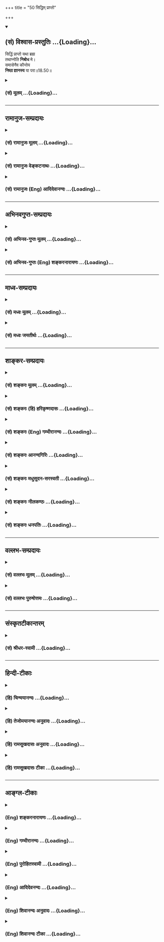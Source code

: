 +++
title = "50 सिद्धिम् प्राप्तो"

+++
<div class="js_include" newlevelforh1="2" title="(सं) विश्वास-प्रस्तुतिः" unfilled url="/purANam_vaiShNavam/mahAbhAratam/06-bhIShma-parva/03-bhagavad-gItA-parva/saMskRtam/vishvAsa-prastutiH/18_moxa-saMnyAsa-yogaH/50_siddhim_prApto.md">
<details open><summary><h2>(सं) विश्वास-प्रस्तुतिः ...{Loading}...</h2></summary>

सिद्धिं प्राप्तो यथा ब्रह्म  
तथाप्नोति **निबोध** मे।  
समासेनैव कौन्तेय  
**निष्ठा ज्ञानस्य** या परा॥18.50॥
</details>
</div>
<div class="js_include collapsed" newlevelforh1="3" title="(सं) मूलम्" unfilled url="/purANam_vaiShNavam/mahAbhAratam/06-bhIShma-parva/03-bhagavad-gItA-parva/saMskRtam/mUlam/18_moxa-saMnyAsa-yogaH/50_siddhim_prApto.md">
<details><summary><h3>(सं) मूलम् ...{Loading}...</h3></summary>

सिद्धिं प्राप्तो यथा ब्रह्म तथाप्नोति निबोध मे।  
समासेनैव कौन्तेय निष्ठा ज्ञानस्य या परा।।18.50।।
</details>
</div>


_________________
## रामानुज-सम्प्रदायः
<div class="js_include collapsed" newlevelforh1="3" title="(सं) रामानुजः मूलम्" unfilled url="/purANam_vaiShNavam/mahAbhAratam/06-bhIShma-parva/03-bhagavad-gItA-parva/saMskRtam/rAmAnujaH/mUlam/18_moxa-saMnyAsa-yogaH/50_siddhim_prApto.md">
<details><summary><h3>(सं) रामानुजः मूलम् ...{Loading}...</h3></summary>

।।18.50।।**सिद्धिं प्राप्तः** आप्रयाणाद् अहरहः
अनुष्ठीयमानकर्मयोगनिष्पाद्यध्यानसिद्धिं प्राप्तो **यथा** येन प्रकारेण
वर्तमानो **ब्रह्म** प्राप्नोति **तथा समासेन मे निबोध।** तद् एव ब्रह्म
विशिष्यते **निष्ठा ज्ञानस्य या परा** इति। ज्ञानस्य ध्यानात्मकस्य या परा
निष्ठा परं प्राप्यम् इत्यर्थः।

</details>
</div>
<div class="js_include collapsed" newlevelforh1="3" title="(सं) रामानुजः वेङ्कटनाथः" unfilled url="/purANam_vaiShNavam/mahAbhAratam/06-bhIShma-parva/03-bhagavad-gItA-parva/saMskRtam/rAmAnujaH/venkaTanAthaH/18_moxa-saMnyAsa-yogaH/50_siddhim_prApto.md">
<details><summary><h3>(सं) रामानुजः वेङ्कटनाथः ...{Loading}...</h3></summary>

  
  
।।18.50।। सिद्धिं प्राप्तः इत्यस्योक्तानुवादतां
सप्रकारहेतुनिर्देशेनाऽऽहआप्रयाणादिति। सिद्धिं प्राप्तस्य
ब्रह्मप्राप्त्यभिधानात्तद्व्यतिरिक्तविषयत्वज्ञापनायध्यानसिद्धिमित्युक्तम्। यथा
इत्यस्यानन्तरग्रन्थानुसारेण पुरुषव्यापारोपादेयप्रापकप्रकारपरतामाह -- येन
प्रकारेण वर्तमान इति। मे निबोध मत्तो निश्चयेनावधारयेत्यर्थः। परमे फले
ह्युपायो नितिष्ठति अतस्तदेवोपायपर्यवसानभूमितया निष्ठेत्युच्यत
इत्यभिप्रायेणाऽऽह -- तदेव ब्रह्म विशेष्यत इति।
ज्ञानशब्दस्यात्रानन्तरोच्यमानध्यानविश्रान्तिमाह -- ध्यानात्मकस्येति।  
  

</details>
</div>
<div class="js_include collapsed" newlevelforh1="3" title="(सं) रामानुजः (Eng) आदिदेवानन्दः" unfilled url="/purANam_vaiShNavam/mahAbhAratam/06-bhIShma-parva/03-bhagavad-gItA-parva/saMskRtam/rAmAnujaH/english/AdidevAnandaH/18_moxa-saMnyAsa-yogaH/50_siddhim_prApto.md">
<details><summary><h3>(सं) रामानुजः (Eng) आदिदेवानन्दः ...{Loading}...</h3></summary>

18.50 One who has attained 'perfection', viz., one who has attained perfection in meditation generated by the Karma Yoga performed day after day till death - how, in what way, he attains the brahman, learn this from Me in brief. It is the same Brahman who is described as the supreme consummation of knowledge. The meaning is that the self is the supreme consummation, the supreme end, of knowledge which is of the nature of meditation.

</details>
</div>


_________________
## अभिनवगुप्त-सम्प्रदायः
<div class="js_include collapsed" newlevelforh1="3" title="(सं) अभिनव-गुप्तः मूलम्" unfilled url="/purANam_vaiShNavam/mahAbhAratam/06-bhIShma-parva/03-bhagavad-gItA-parva/saMskRtam/abhinava-guptaH/mUlam/18_moxa-saMnyAsa-yogaH/50_siddhim_prApto.md">
<details><summary><h3>(सं) अभिनव-गुप्तः मूलम् ...{Loading}...</h3></summary>

।।18.41 -- 18.60।। एवमियता षण्णां प्रत्येकं त्रिस्वरूपत्वं धृत्यादीनां च
प्रतिपादितम्। तन्मध्यात्,सात्त्विके राशौ वर्तमानो दैवीं संपदं प्राप्त इह
ज्ञाने योग्यः; त्वं च तथाविधः इत्यर्जुनः प्रोत्साहितः। अधुना तु इदमुच्यते
-- यदि तावदनया ज्ञानबुद्ध्या कर्मणि भवान् प्रवर्तते तदा
स्वधर्मप्रवृत्त्या विज्ञानपूततया च न कर्मसंबन्धस्तव। अथैतन्नानुमन्यसे;
तदवश्यं तव प्रवृत्त्या तावत् भाव्यम् जातेरेव तथाभावे स्थितत्वात्। यतः
सर्वः स्वभावनियतः +++(S;;N स्वस्वभावनियतः )+++ कुतश्चिद्दोषात्
तिरोहिततत्स्वभावः +++(S;;N -- हिततत्तत्स्वभावः )+++ कंचित्कालं भूत्वापि;
तत्तिरोधायकविगमे स्वभावं व्यक्त्यापन्नं लभत एव। तथाहि एवंविधो वर्णनां
स्वभावः। एवमवश्यंभाविन्यां प्रवृत्तौ ततः फलविभागिता भवेत्।। तदाह --
ब्राह्मणेत्यादि अवशोऽपि तत् इत्यन्तम्। ब्राह्मणादीनां
कर्मप्रविभागनिरूपणस्य स्वभावोऽश्यं नातिक्रामति,+++(S; ; N omit न and read
अतिक्रामति )+++ इति क्षत्रियस्वभावस्य भवतोऽनिच्छतोऽपि प्रकृतिः स्वभावाख्या
नियोक्तृताम् अव्यभिचारेण भजते। केवलं तया नियुक्तस्य पुण्यपापसंबन्धः। अतः
मदभिहितविज्ञानप्रमाणपुरःसरीकारेण कर्माण्यनुतिष्ठ। तथा सति बन्धो
निवर्त्स्यति। इत्यस्यार्थस्य परिकरघटनतात्पर्यं +++(S; ; N -- करबन्धघटन --
)+++ महावाक्यार्थस्य। अवान्तरवाक्यानां स्पष्टा ( ष्टोऽ ) र्थः। समासेन +++(S
omits समासेन )+++ ( श्लो. 50 ) संक्षेपेण। ज्ञानस्य; प्रागुक्तस्य। निष्ठां (
ष्ठा ) वाग्जालपरिहारेण निश्चितामाह। बुद्ध्या विशुद्धया इत्यादि सर्वमेतत्
व्याख्यातप्रायमिति न पुनरायस्यते,+++(N -- रारभ्यते )+++।

</details>
</div>
<div class="js_include collapsed" newlevelforh1="3" title="(सं) अभिनव-गुप्तः (Eng) शङ्करनारायणः" unfilled url="/purANam_vaiShNavam/mahAbhAratam/06-bhIShma-parva/03-bhagavad-gItA-parva/saMskRtam/abhinava-guptaH/english/shankaranArAyaNaH/18_moxa-saMnyAsa-yogaH/50_siddhim_prApto.md">
<details><summary><h3>(सं) अभिनव-गुप्तः (Eng) शङ्करनारायणः ...{Loading}...</h3></summary>

18.50 See Comment under 18.60

</details>
</div>


_________________
## माध्व-सम्प्रदायः
<div class="js_include collapsed" newlevelforh1="3" title="(सं) मध्वः मूलम्" unfilled url="/purANam_vaiShNavam/mahAbhAratam/06-bhIShma-parva/03-bhagavad-gItA-parva/saMskRtam/madhvaH/mUlam/18_moxa-saMnyAsa-yogaH/50_siddhim_prApto.md">
<details><summary><h3>(सं) मध्वः मूलम् ...{Loading}...</h3></summary>

।।18.50।। यथा येनोपायेन सिद्धिं प्राप्तो ब्रह्माप्नोति तथा निबोध। या
सिद्धिर्ज्ञानस्य परा निष्ठा।

</details>
</div>
<div class="js_include collapsed" newlevelforh1="3" title="(सं) मध्वः जयतीर्थः" unfilled url="/purANam_vaiShNavam/mahAbhAratam/06-bhIShma-parva/03-bhagavad-gItA-parva/saMskRtam/madhvaH/jayatIrthaH/18_moxa-saMnyAsa-yogaH/50_siddhim_prApto.md">
<details><summary><h3>(सं) मध्वः जयतीर्थः ...{Loading}...</h3></summary>

।।18.50।। सिद्धिं प्राप्तः इति योगसिद्धिप्राप्त्यनन्तरं
ब्रह्मप्राप्तावुपायकथनं प्रतिज्ञायत इत्यन्यथाप्रतीतिनिरासार्थं व्याचष्टे
-- **यथे**ति। ब्रह्माप्नोति इत्यनुवादमात्रम्। तथा तमुपायम्। प्रतीत
एवार्थः किं न स्यात् इति चेत्; न सिद्धेर्ज्ञाननिष्ठात्मकत्वेनाभिधानात्।
ज्ञानस्य च ब्रह्मप्राप्तावनपेक्षत्वादिति भावेन निष्ठेत्येतद्व्याचष्टे --
**ये**ति।

</details>
</div>


_________________
## शाङ्कर-सम्प्रदायः
<div class="js_include collapsed" newlevelforh1="3" title="(सं) शङ्करः मूलम्" unfilled url="/purANam_vaiShNavam/mahAbhAratam/06-bhIShma-parva/03-bhagavad-gItA-parva/saMskRtam/shankaraH/mUlam/18_moxa-saMnyAsa-yogaH/50_siddhim_prApto.md">
<details><summary><h3>(सं) शङ्करः मूलम् ...{Loading}...</h3></summary>

।।18.50।। --,**सिद्धिं प्राप्तः** स्वकर्मणा ईश्वरं समभ्यर्च्य
तत्प्रसादजां कायेन्द्रियाणां ज्ञाननिष्ठायोग्यतालक्षणां सिद्धिं प्राप्तः
-- सिद्धिं प्राप्तः इति तदनुवादः उत्तरार्थः। किं तत् उत्तरम्; यदर्थः
अनुवादः इति; उच्यते -- **यथा** येन प्रकारेण ज्ञाननिष्ठारूपेण **ब्रह्म**
परमात्मानम् **आप्नोति; तथा** तं प्रकारं ज्ञाननिष्ठाप्राप्तिक्रमं **मे**
मम वचनात् **निबोध** त्वं निश्चयेन अवधारय इत्येतत्। किं विस्तरेण न इति आह
-- **समासेनैव** संक्षेपेणैव हे **कौन्तेय;** यथा ब्रह्म प्राप्नोति तथा
निबोधेति। अनेन या प्रतिज्ञाता ब्रह्मप्राप्तिः; ताम् इदंतया दर्शयितुम् आह
-- **निष्ठा ज्ञानस्य या परा** इति। निष्ठा पर्यवसानं परिसमाप्तिः
इत्येतत्। कस्य ब्रह्मज्ञानस्य या परा। कीदृशी सा यादृशम् आत्मज्ञानम्।
कीदृक् तत् यादृशः आत्मा। कीदृशः सः यादृशो भगवता उक्तः; उपनिषद्वाक्यैश्च
न्यायतश्च।।  
  
ननु विषयाकारं ज्ञानम्। न ज्ञानविषयः; नापि आकारवान् आत्मा इष्यते क्वचित्।
ननु आदित्यवर्णम् भारूपः स्वयंज्योतिः इति आकारवत्त्वम् आत्मनः श्रूयते। न
तमोरूपत्वप्रतिषेधार्थत्वात् तेषां वाक्यानाम् --
द्रव्यगुणाद्याकारप्रतिषेधे आत्मनः तमोरूपत्वे प्राप्ते तत्प्रतिषेधार्थानि
आदित्यवर्णम् (गीता 8।9) इत्यादीनि वाक्यानि। अरूपम् इति च विशेषतः
रूपप्रतिषेधात्। अविषयत्वाच्च -- न संदृशे तिष्ठति रूपमस्य न चक्षुषा
पश्यति कश्चनैनम् (श्वे0 उ₀ 4।20) अशब्दमस्पर्शम् (क0 उ₀ 1।3।15) इत्यादैः।
तस्मात् आत्माकारं ज्ञानम् इति अनुपपन्नम्।। कथं तर्हि आत्मनः ज्ञानम् सर्वं
हि यद्विषयं यत् ज्ञानम्; तत् तदाकारं भवति। निराकारश्च आत्मा इत्युक्तम्।
ज्ञानात्मनोश्च उभयोः निराकारत्वे कथं तद्भावनानिष्ठा इति न
अत्यन्तनिर्मलत्वातिस्वच्छत्वातिसूक्ष्मत्वोपपत्तेः आत्मनः। बुद्धेश्च
आत्मवत् नैर्मल्याद्युपपत्तेः आत्मचैतन्याकाराभासत्वोपपत्तिः। बुद्ध्याभासं
मनः; तदाभासानि इन्द्रियाणि; इन्द्रियाभासश्च देहः। अतः लौकिकैः देहमात्रे
एव आत्मदृष्टिः क्रियते।।  
  
देहचैतन्यवादिनश्च लोकायतिकाः चैतन्यविशिष्टः कायः पुरुषः इत्याहुः। तथा
अन्ये इन्द्रियचैतन्यवादिनः; अन्ये मनश्चैतन्यवादिनः; अन्ये
बुद्धिचैतन्यवादिनः। ततोऽपि आन्तरम् अव्यक्तम् अव्याकृताख्यम्
अविद्यावस्थम् आत्मत्वेन प्रतिपन्नाः केचित्। सर्वत्र बुद्ध्यादिदेहान्ते
आत्मचैतन्याभासता आत्मभ्रान्तिकारणम् इत्यतश्च आत्मविषयं ज्ञानं न
विधातव्यम्। किं तर्हि नामरूपाद्यनात्माध्यारोपणनिवृत्तिरेव कार्या;
आत्मचैतन्यविज्ञानं कार्यम्; अविद्याध्यारोपितसर्वपदार्थाकारैः विशिष्टतया
दृश्यमानत्वात् इति। अत एव हि विज्ञानवादिनो बौद्धाः विज्ञानव्यतिरेकेण
वस्त्वेव नास्तीति प्रतिपन्नाः; प्रमाणान्तरनिरपेक्षतां च स्वसंविदि
तत्वाभ्युपगमेन। तस्मात् अविद्याध्यारोपितनिराकरणमात्रं ब्रह्मणि
कर्तव्यम्; न तु ब्रह्मविज्ञाने यत्नः; अत्यन्तप्रसिद्धत्वात्।
अविद्याकल्पितनामरूपविशेषाकारापहृतबुद्धीनाम् अत्यन्तप्रसिद्धं सुविज्ञेयम्
आसन्नतरम् आत्मभूतमपि; अप्रसिद्धं दुर्विज्ञेयम् अतिदूरम् अन्यदिव च
प्रतिभाति अविवेकिनाम्। बाह्याकारनिवृत्तबुद्धीनां तु
लब्धगुर्वात्मप्रसादानां न अतः परं सुखं सुप्रसिद्धं सुविज्ञेयं
स्वासन्नतरम् अस्ति। तथा चोक्तम् -- प्रत्यक्षावगमं धर्म्यम् (गीता 9।2)
इत्यादि।। केचित्तु पण्डितंमन्याः निराकारत्वात् आत्मवस्तु न उपैति बुद्धिः।
अतः दुःसाध्या सम्यग्ज्ञाननिष्ठा इत्याहुः। सत्यम् एवं
गुरुसंप्रदायरहितानाम् अश्रुतवेदान्तानाम् अत्यन्तबहिर्विषयासक्तबुद्धीनां
सम्यक्प्रमाणेषु अकृतश्रमाणाम्। तद्विपरीतानां तु
लौकिकग्राह्यग्राहकद्वैतवस्तुनि सद्बुद्धिः नितरां दुःसंपाधा;
आत्मचैतन्यव्यतिरेकेण वस्त्वन्तरस्य अनुपलब्धेः; यथा च एतत् एवमेव; न
अन्यथा इति अवोचाम उक्तं च भगवता यस्या जाग्रति भूतानि सा निशा पश्यतो
मुनेः (गीता 2।69) इति। तस्मात् बाह्याकारभेदबुद्धिनिवृत्तिरेव
आत्मस्वरूपावलम्बनकारणम्। न हि आत्मा नाम कस्यचित् कदाचित् अप्रसिद्धः
प्राप्यः हेयः उपादेयो वा अप्रसिद्धे हि तस्मिन् आत्मनि स्वार्थाः सर्वाः
प्रवृत्तयः व्यर्थाः प्रसज्येरन्। न च देहाद्यचेतनार्थत्वं शक्यं
कल्पयितुम्। न च सुखार्थं सुखम्; दुःखार्थं दुःखम्।
आत्मावगत्यवसानार्थत्वाच्च सर्वव्यवहारस्य। तस्मात् यथा स्वदेहस्य
परिच्छेदाय न प्रमाणान्तरापेक्षा; ततोऽपि आत्मनः अन्तरतमत्वात् तदवगतिं
प्रति न प्रमाणान्तरापेक्षा इति आत्मज्ञाननिष्ठा विवेकिनां सुप्रसिद्धा इति
सिद्धम्।। येषामपि निराकारं ज्ञानम् अप्रत्यक्षम्; तेषामपि ज्ञानवशेनैव
ज्ञेयावगतिरिति ज्ञानम् अत्यन्तप्रसिद्धं सुखादिवदेव इति अभ्युपगन्तव्यम्।
जिज्ञासानुपपत्तेश्च -- अप्रसिद्धं चेत् ज्ञानम्; ज्ञेयवत् जिज्ञास्येत।
यथा ज्ञेयं घटादिलक्षणं ज्ञानेन ज्ञाता व्याप्तुम् इच्छति; तथा ज्ञानमपि
ज्ञानान्तरेण ज्ञातव्यम् आप्तुम् इच्छेत्। न एतत् अस्ति। अतः
अत्यन्तप्रसिद्धं ज्ञानम्; ज्ञातापि अत एव,प्रसिद्धः इति। तस्मात् ज्ञाने
यत्नो न कर्तव्यः; किं तु अनात्मनि आत्मबुद्धिनिवृत्तावेव। तस्मात्
ज्ञाननिष्ठा सुसंपाद्या।। सा इयं ज्ञानस्य परा निष्ठा उच्यते; कथं कार्या
इति --,

</details>
</div>
<div class="js_include collapsed" newlevelforh1="3" title="(सं) शङ्करः (हि) हरिकृष्णदासः" unfilled url="/purANam_vaiShNavam/mahAbhAratam/06-bhIShma-parva/03-bhagavad-gItA-parva/saMskRtam/shankaraH/hindI/harikRShNadAsaH/18_moxa-saMnyAsa-yogaH/50_siddhim_prApto.md">
<details><summary><h3>(सं) शङ्करः (हि) हरिकृष्णदासः ...{Loading}...</h3></summary>

।।18.50।। पूर्वोक्त स्वधर्मानुष्ठानद्वारा ईश्वरार्चनरूप साधनसे उत्पन्न
हुई; ज्ञाननिष्ठाप्राप्तिकी योग्यतारूप सिद्धिको; जो प्राप्त कर चुका है और
जिसमें आत्मविषयक विवेकज्ञान उत्पन्न हो गया है; उस पुरुषको; जिस क्रमसे
केवल आत्मज्ञाननिष्ठारूप नैष्कर्म्यसिद्धि मिलती है; वह ( क्रम ) बतलाना
है; अतः कहते हैं --, सिद्धिको प्राप्त हुआ; अर्थात् अपने कर्मोंद्वारा
ईश्वरकी पूजा करके; उसकी कृपासे उत्पन्न हुई शरीर और इन्द्रियोंकी
ज्ञाननिष्ठाप्राप्तिका योग्यतारूप सिद्धिको प्राप्त हुआ पुरुष -- यह
पुनरुक्ति आगे कहे जानेवाले वचनोंके साथ सम्बन्ध जो़ड़नेके लिये है। वे आगे
कहे जानेवाले वचन कौनसे हैं जिनके लिये पुनरुक्ति है सो बतलाते हैं -- जिस
ज्ञाननिष्ठारूप प्रकारसे ( साधक ब्रह्मको) -- परमात्माको पाता है; उस
प्रकारको ; यानी ज्ञाननिष्ठाप्राप्तिके क्रमको; तू मेरे वचनोंसे
निश्चयपूर्वक समझ। क्या ( उसका ) विस्तारपूर्वक ( वर्णन करेंगे ) इसपर कहते
हैं कि नहीं। हे कौन्तेय समाससे अर्थात् संक्षेपसे ही; जिस क्रमसे ब्रह्मको
प्राप्त होता है; उसे समझ। इस वाक्यसे जिस ब्रह्मप्राप्तिके लिये प्रतिज्ञा
की थी; उसे इदंरूपसे ( स्पष्ट ) दिखानेके लिये कहते हैं कि ज्ञानकी जो
परानिष्ठा है उसको सुन। अन्तिम अवधिपरिसमाप्तिका नाम निष्ठा है। ऐसी जो
ब्रह्मज्ञानकी परमावधि है ( उसको सुन )। वह ( ब्रह्मज्ञानकी निष्ठा ) कैसी
है जैसा कि आत्मज्ञान है। वह कैसा है जैसा आत्मा है। वह,( आत्मा ) कैसा है
जैसा भगवान्ने बतलाया है तथा जैसा उपनिषद्वाक्योंद्वारा कहा गया है और जैसा
न्यायसे सिद्ध है। पू₀ -- ज्ञान विषयाकार होता है; परंतु आत्मा न तो कहीं
भी विषय माना जाता है और न आकारवान् ही। उ₀ -- किंतु आदित्यवर्ण
प्रकाशस्वरूप स्वयंज्योति इस तरह आत्माका आकारवान् होना तो श्रुतिमें कहा
है। पू₀ -- यह कहना ठीक नहीं क्योंकि वे वाक्य तमःस्वरूपत्वका निषेध करनेके
लिये कहे गये हैं। अर्थात् आत्मामें द्रव्यगुण आदिके आकारका प्रतिषेध
करनेपर जो आत्माके अन्धकाररूप माने जानेकी आशङ्का होती है; उसका प्रतिषेध
करनेके लिये ही आदित्यवर्णम् इत्यादि वाक्य हैं क्योंकि अरूपम् आदि
वाक्योंसे विशेषतः रूपका प्रतिषेध किया गया है और इसका ( आत्माका ) रूप
इन्द्रियोंके सामने नहीं ठहरता; इसको ( आत्माको ) कोई भी आंखोंसे नहीं देख
सकता यह अशब्द है; अस्पर्श है इत्यादि वचनोंसे भी आत्मा किसीका विषय नहीं
है; यह बात कही गयी है। सुतरां जैसा आत्मा है वैसा ही ज्ञान है यह कहना
युक्तियुक्त नहीं है। तब फिर आत्माका ज्ञान कैसे होता है क्योंकि सभी
ज्ञान; जिसको विषय करते हैं उसीके आकारवाले होते हैं और आत्मा निराकार है
ऐसा कहा है। फिर ज्ञान और आत्मा दोनों निराकार होनेसे उसमें भावना और
निष्ठा कैसे हो सकती है उ₀ -- यह कहना ठीक नहीं क्योंकि आत्माका अत्यन्त
निर्मलत्व; स्वच्छत्व और सूक्ष्मत्व सिद्ध है और बुद्धिका भी आत्माके सदृश
निर्मलत्व आदि सिद्ध है; इसलिये उसका आत्मचैतन्यके आकारसे आभासित होना बन
सकता है। बुद्धिसे आभासित मन; मनसे आभासित इन्द्रियाँ और इन्द्रियोंसे
आभासित स्थूल शरीर है। इसलिये सांसारिक मनुष्य देहमात्रमें ही आत्मदृष्टि
करते हैं। देहात्मवादी लोकायतिक; चेतनाविशिष्ट शरीर ही आत्मा है ऐसा कहते
हैं; दूसरे; इन्द्रियोंको चेतन कहनेवाले हैं तथा कोई मनको और कोई बुद्धिको
चेतन कहनेवाले हैं। कितने ही; उस बुद्धिके भी भीतर व्याप्त;
अव्यक्तकोअव्याकृतसंज्ञक अविद्यावस्थ ( चिदाभास ) को आत्मरूपसे समझनेवाले
हैं। बुद्धिसे लेकर शरीरपर्यन्त सभी जगह आत्मचैतन्यका आभास ही उनमें
आत्माकी भ्रान्तिका कारण है। अतः ( यह सिद्ध हुआ कि ) आत्मविषयक ज्ञान
विधेय नहीं है। तो क्या विधेय है नामरूप आदि अनात्मा वस्तुओंका जो आत्मामें
अध्यारोप है उसकी निवृत्ति ही कर्तव्य है। आत्मचैतन्यका विज्ञान प्राप्त
करना नहीं है क्योंकि ज्ञान; अविद्याद्वारा आरोपित समस्त पदार्थोंके
आकारमें ही विशेषरूपसे ग्रहण किया हुआ है। यही कारण है कि विज्ञानवादी
बौद्ध विज्ञानसे अतिरिक्त अन्य कोई वस्तु ही नहीं है इस प्रकार मानते हैं
और उस ज्ञानको स्वसंवेद्य माननेके कारण प्रमाणान्तरकी आवश्यकता नहीं मानते।
सुतरां ब्रह्ममें जो अविद्याद्वारा अध्यारोप किया गया है; उसका
निराकरणमात्र कर्तव्य है। ब्रह्मज्ञानके लिये प्रयत्न कर्तव्य नहीं है
क्योंकि ब्रह्म तो अत्यन्त प्रसिद्ध ही है। ब्रह्म यद्यपि अत्यन्त
प्रसिद्ध; सुविज्ञेय; अति समीप और आत्मस्वरूप है तो भी वह विवेकरहित
मनुष्योंको; अविद्याकल्पित नामरूपके भेदसे उनकी बुद्धि भ्रमित हो जानेके
कारण; अप्रसिद्ध; दुर्विज्ञेय; अति दूर और दूसरासा प्रतीत हो रहा है। परंतु
जिनकी बाह्याकार बुद्धि निवृत्त हो गयी है; जिन्होंने गुरु और आत्माकी कृपा
लाभ कर ली है; उनके लिये इससे अधिक सुप्रसिद्ध; सुविज्ञेय; सुखस्वरूप और
अपने समीप कुछ भी नहीं है। प्रत्यक्षउपलब्ध धर्ममय इत्यादि वाक्योंसे भी
यही बात कही गयी है। कितने ही अपनेको पण्डित माननेवाले यों कहते हैं कि
आत्मतत्त्व निराकार होनेके कारण उसको बुद्धि नहीं पा सकती अतः सम्यक्
ज्ञाननिष्ठा दुःसाध्य है। ठीक है; जो गुरुपरम्परासे रहित हैं; जिन्होंने
वेदान्तवाक्योंको ( विधिपूर्वक ) नहीं सुना है; जिनकी बुद्धि सांसारिक
विषयोंमें अत्यन्त आसक्त हो रही है; जिन्होंने यथार्थ ज्ञान करानेवाले
प्रमाणोंमें परिश्रम नहीं किया है; उनके लिये यही बात है। परंतु जो उनसे
विपरीत हैं; उनके लिये तो; लौकिक ग्राह्यग्राहक भेदयुक्त,वस्तुओंमें सद्भाव
सम्पादन करना ( इनको सत्य समझना ) अत्यन्त कठिन है क्योंकि उनको
आत्मचैतन्यसे अतिरिक्त दूसरी वस्तुकी उपलब्धि ही नहीं होती। यह ठीक इसी तरह
है; अन्यथा नहीं है। यह बात हम पहले सिद्ध कर आये हैं और भगवान्ने भी कहा
है कि जिसमें सब प्राणी जागते हैं; ज्ञानी मुनिकी वही रात्रि है इत्यादि।
सुतरां आत्मस्वरूपके अवलम्बनमें; बाह्य नानाकार भेदबुद्धिकी निवृत्ति ही
कारण है क्योंकि आत्मा कभी किसीके भी लिये अप्रसिद्ध; प्राप्तव्य; त्याज्य
या उपादेय नहीं हो सकता। आत्माको अप्रसिद्ध मान लेनेपर तो सभी
प्रवृत्तियोंको निरर्थक मानना सिद्ध होगा। इसके सिवा न तो यह कल्पना की जा
सकती है कि अचेतन शरीरादिके लिये ( सब कर्म किये जाते हैं ) और न यही कि
सुखके लिये सुख है या दुःखके लिये दुःख है क्योंकि सारे व्यवहारका प्रयोजन
अन्तमें आत्माके ज्ञानका विषय बन जाना है। इसलिये; जैसे अपने शरीरको
जाननेके लिये अन्य प्रमाणकी अपेक्षा नहीं है; वैसे ही आत्मा उससे भी अधिक
अन्तरतम होनेके कारण आत्माको जाननेके लिये प्रमाणान्तरकी आवश्यकता नहीं है
अतः यह सिद्ध हुआ कि विवेकियोंके लिये आत्मज्ञाननिष्ठा सुप्रसिद्ध है।
जिनके मतमें ज्ञान निराकार और अप्रत्यक्ष है उनको भी; ज्ञेयका बोध ( अनुभव
) ज्ञानके ही अधीन होनेके कारण; सुखादिकी तरह ही ज्ञान अत्यन्त प्रसिद्ध
है; यह मान लेना चाहिये। तथा ज्ञानको जाननेके लिये जिज्ञासा नहीं होती
इसलिये भी ( यह मान लेना चाहिये कि ज्ञान प्रत्यक्ष है ) यदि ज्ञान
अप्रत्यक्ष होता; तो अन्य ज्ञेय वस्तुओंकी तरह उसको भी जाननेके लिये इच्छा
की जाती; अर्थात् जैसे ज्ञाता ( पुरुष ) घटादिरूप ज्ञेय पदार्थोंका ज्ञानके
द्वारा अनुभव करना चाहता है; उसी तरह उस ज्ञानको भी अन्य ज्ञानके द्वारा
जाननेकी इच्छा करता; परंतु यह बात नहीं है।  
  
सुतरां ज्ञान अत्यन्त प्रत्यक्ष है और इसीलिये ज्ञाता भी अत्यन्त ही
प्रत्यक्ष है। अतः ज्ञानके लिये प्रयत्न कर्तव्य नहीं है; किंतु
अनात्मबुद्धिकी निवृत्तिके लिये ही कर्तव्य है इसीलिये ज्ञाननिष्ठा
सुसंपाद्य है।।50।।

</details>
</div>
<div class="js_include collapsed" newlevelforh1="3" title="(सं) शङ्करः (Eng) गम्भीरानन्दः" unfilled url="/purANam_vaiShNavam/mahAbhAratam/06-bhIShma-parva/03-bhagavad-gItA-parva/saMskRtam/shankaraH/english/gambhIrAnandaH/18_moxa-saMnyAsa-yogaH/50_siddhim_prApto.md">
<details><summary><h3>(सं) शङ्करः (Eng) गम्भीरानन्दः ...{Loading}...</h3></summary>

18.50 Nibodha, understand for certain; me, from Me, from My utterance-.
Is it elaborately; The Lord says, no, samasena, in brief; eva, indeed, O
son of Kunti, how siddhim praptah, one who has achieved success, one
who, by worshipping God through one's duties, has achieved success in
the form of fitness of the body and organs for steadfastness in
Knowledge, which comes from His grace; (-the reiteration of the phrase
siddhim praptah is meant for introducing what follows; what is that
succeeding subject for which this reiteration stands is being answered:)
yatha tatha, that process by which, that process in the form of
steadfastness in Knowledge, by which that process of aciring
steadfastness in Knowledge by which; apnoti, attains; brahma, Brahman,
th supreme Self-. In order to point out-as 'It is this'-the realization
of Brahman which was promised in, 'that process by which one৷৷.attains
Brahman,' the Lord says; ya, which; is the para, supreme; nistha,
consummation, i.e. the supreme culmination; jnanasya, of Knowledge. Of
what; Of the knowledge of Brahman. Of what kind is it; It is of the same
kind as the realization of the Self. Of what kind is that; As is the
Self. Of what nature is It; As has been described by the Lord and the
Upanisadic texts, and established through reason. Objection: Is it not
that knowledge takes the form of its object; But it is not admitted
anywhere that the Self is an object, or even that It has form.
Pseudo-Vedantin: Is it not heard of in such texts as, 'radiant like the
sun' (Sv. 3.8), 'Of the nature of effulgence' (Ch. 3.14.2) and
'Self-effulgent' (Br. 4.3.9), that the Self has form; Objection: No,
because those sentences are meant for refuting the idea that the Self is
of the nature of darkness. When the Self is denied of possessing forms
of substance, ality, etc., the contingency arises of the Self's being of
the nature of darkness. The sentences, 'radiant like the sun,' etc. are
meant for ruting this. And this follows from the specific denial of from
by saying, 'Formless' (Ka. 1.3.15), and from such texts as, 'His form
does not exist within the range of vision; nobody sees Him with the eye'
(Ka. 2.3.9: Sv. 4.20), 'soundless, touchless' (ka. 1.3.15), etc. which
show that the Self is not an object of perception. Therefore it remains
unproved that there can be any knowledge which takes the form of the
Self. How, then, can there be the knowledge of the Self; For, all
knowledge that there can be with regard to objects assumes their
respective forms. And it has been said that the Self has no form.
Moreover, if both knowledge and the Self be formless, then how can there
be the consummation \[Firmness in Self-realization.\] of the (repeated)
contemplation on that (knowledge of the Self); Vedantin: No. Since it
can be established that the Self is supremely taintless, pure and
subtle, and it can also be established that the intellect can have
taintlessness etc. like the Self, therefore it stands to reason that the
intellect can take a form resembling the consciousness of the Self. The
mind becomes impressed with the semblance of the intellect; the organs
become impressed with the semblance of the mind; and the body becomes
impressed with the semblance of hte organs. Hence it is that the idea of
the body itself being the Self is held by ordinary people. The
Lokayatikas (materialists), who hold that the body is identical with
consciousness, say that a person is a body endowed with consciousness;
so also there are others who say that the organs are identical with
consciousness; there are others who say that the mind is identical with
consciousness, and still others who say that the intellect is identical
with consciousness. Some accept as the Self the Unmanifest \[The inmost
Ruler (antaryamin), possessing a semblance of Consciousness.\], called
the Undifferentiated, which is more internal than that (intellect) and
is within the domain of (primordial) ignorance. Indeed, in every case,
beginning from the intellect to the body, the cause of mis-conceived
Selfhood is the semblance of the Consciousness that is the Self. Hence,
knowledge about the Self is not a subject for injunction. What then;
Only the eradication of the superimposition of name, form, etc., which
are not the Self, is what has to be undertaken, but not the knowledge of
the Self that is Consciousness. For it is the Self which is experienced
as possessed of the forms of all the various objects that are
superimposed (on It) through ignorance. It is evidently because of this
that the Buddhists who uphold the view of (momentary) consciousness have
concluded that there is no substance at all apart from (momentary)
consciousness, and that it is not in need of any other valid proof since
they hold that it is self-cognized. Therefore, what is to be undertaken
is only the elimination of the superimposition on Brahman through
ignorance, but no effort is needed for knowing Brahman (Consciousness),
for It is ite self-evident! It is because the intellect is distracted by
particular appearances of name and form imagined through ignorance that
Brahman, even though self-evident, easily realizable, nearer than all
else and identical with oneself, appears to be concealed, difficult to
realize, very far and different, But to those whose intellect has become
free from external appearances and who have obtained the grace of a
teacher and serenity of mind, there is nothing more blissful, manifest,
well known, easily realized and nearer to oneself than this Self. And
thus it has been declared, 'directly realizable, righteous,' etc. (9.2).
However, some wiseacres assert that the intellect cannot comprehend the
entity called the Self since It is formless; hence, complete
steadfastness in Knowledge is impossible. This is truly so for those who
have not associated with a traditional line of teachers; who have not
heard the Upanisads; whose intellects are too much engrossed with
external objects; and who have not applied themselves diligently to the
perfect means of knowledge. For those, on the other hand, who are the
opposite of these, it is absolutely impossible to have the idea of
reality with regard to empirical objects, which are within the realm of
duality involving the knower and the known, because in their case there
is no perception of any other thing apart from the Consciousness that is
the Self. We have already said how this is certainly so and not
otherwise. It has been stated by the Lord also, 'That during which
creatures keep awake, it is night to the seeing sage' (2.69). Therefore,
the cessation of the perception of differences in the form of external
things is alone the cause of resting in the reality of the Self. For,
that which is called the Self is never an object which is not well
known, attainable, rejectable or acceptable to anyone at any time. Were
that Self to be indeed not self-evident, all activities would become
meaningless. \[According to Ast. the latter portion of this sentence is:
svarthah sarvah pravrttayah vyarthah prasajyeran, all activities meant
for one's own benefit would become meaningless.-Tr.\]. For it cannot be
imagined that they could be undertaken for unconscious objects like the
body etc. Besides, it cannot be that pleasure is for pleasure's sake, or
that sorrow is for sorrow's sake. Moreover, all empirical dealings are
meant for culminating in the realization of the Self. \[According to
B.S. 3.4.26, 'On the strength of the Upanisadic sanction of sacrifices
etc. all religious activities as well are necessary৷৷.', sacrifices etc.
are meant for leading to the realization of the Self, without which they
would become meaningless.\] Therefore, just as for knowing one's own
body there is no need of any other (external) means of knowledge so also
there is no need of any other means of knowledge, for the realization of
the Self which is innermost (in relation to the body etc.). Hence it is
established that steadfastness in the knowledge of the Self is a fact
very well known to the discriminating people. Even to those who hold
that knowledge is formless and not cognized by direct perception,
cognition of an object is dependent on knowledge. Hence it has to be
admitted that knowledge is as immediate as pleasure etc. And this
follows also from the impossibility of a desire to know (knowledge). Had
knowledge been not self-evident, it could have been sought for like any
object of knowledge. And in that case, as \[This is Ast.'s reading;
others read tatha.-Tr.\] a knower seeks to perceive through knowledge
such objects of knowledge as pot etc., similarly the knower would have
sought to perceive knowledge through another knowledge! But this is not
the case. Therefore knowledge is ite self-revealing, and for the very
same reason the knower also is self-revealed. Hence, effort is not
needed for knowledge, but only for the removal of the notion of what is
not-Self. \[In place of anatma-buddhi-nivrttau, Ast. has 'anatmani
atma-buddhi-nivrttau, for the termination of thinking what is not the
Self as the Self'.-Tr.\] Conseently, steadfastness in Knowledge is easy
of accomplishment. It is being stated how this supreme consummation of
Knowledge is to be attained:

</details>
</div>
<div class="js_include collapsed" newlevelforh1="3" title="(सं) शङ्करः आनन्दगिरिः" unfilled url="/purANam_vaiShNavam/mahAbhAratam/06-bhIShma-parva/03-bhagavad-gItA-parva/saMskRtam/shankaraH/AnandagiriH/18_moxa-saMnyAsa-yogaH/50_siddhim_prApto.md">
<details><summary><h3>(सं) शङ्करः आनन्दगिरिः ...{Loading}...</h3></summary>

।।18.50।। ज्ञानप्राप्तियोग्यतावतो जातसम्यग्धियस्तत्फलप्राप्तौ
मुक्तावुक्तायां वक्तव्यशेषो नास्तीत्याशङ्क्याह -- **पूर्वोक्तेनेति।**
क्रमाख्यं वस्तु तदित्युच्यते। सिद्धिं प्राप्त इत्युक्तमेव कस्मादनूद्यते
तत्राह -- **तदनुवाद इति।** उत्तरमेव प्रश्नपूर्वकं स्फोरयति -- **किं
तदित्यादिना।** ज्ञाननिष्ठाप्राप्तिक्रमस्य विस्तरेणोक्तौ
दुर्बोधत्वमाशङ्क्य परिहरति -- **किमिति।** चतुर्थपादस्य
पूर्वेणासङ्गतिमाशङ्क्याह -- **यथेति।** निष्ठायाः
सापेक्षत्वात्प्रतिसंबन्धि प्रतिनिर्देष्टव्यमित्याह -- **कस्येति।** या
ब्रह्मज्ञानस्य परा निष्ठा सा प्रकृतस्य ज्ञानस्य निष्ठेत्याह --
**ब्रह्मेति।** तस्य परा निष्ठा न प्रसिद्धेति कृत्वा साधनानुष्ठानाधीनतया
साध्येति मत्वा पृच्छति -- **कीदृशीति।** प्रसिद्धमात्मज्ञानमनुरुध्य
ब्रह्मज्ञाननिष्ठा सुज्ञानेत्याह -- **यादृशमिति।** तत्रापि
प्रसिद्धिरसिद्धेति शङ्कते -- **कीदृगिति।** अर्थेनैव विशेषो हीति
न्यायेनोत्तरमाह -- **यादृश इति।** तस्मिन्नपि
विप्रतिपत्तेरप्रसिद्धिमभिसंधाय पृच्छति -- **कीदृश इति।**
भगवद्वाक्यान्युपनिषद्वाक्यानि चाश्रित्य परिहरति -- **यादृश इति।** न
जायते म्रियते वेत्यादीनि वाक्यानि। कूटस्थत्वमसङ्गत्वमित्यादिन्यायः।
ज्ञानस्य,विषयाकारत्वादात्मनश्चाविषयत्वादनाकारत्वाच्च
तदाकारज्ञानायोगादात्मप्रसिद्धावपि नात्मज्ञानप्रसिद्धिरिति शङ्कते --
**नन्विति।** आकारवत्त्वमात्मनः श्रुतिसिद्धमिति सिद्धान्ती शङ्कते --
**नन्वादित्येति।** उक्तवाक्यानामन्यार्थत्वदर्शनेन पूर्ववादी परिहरति --
**नेत्यादिना।** संग्रहवाक्यं प्रपञ्चयति -- **द्रव्येति।**
इतश्चाकारवत्त्वमात्मनो नास्तीत्याह -- **अरूपमिति।** यदात्मनो
विषयत्वाभावात्तद्विषयं ज्ञानं न संभवतीत्युक्तं तदुपपादयति --
**अविषयत्वाच्चेति।** आत्मनोऽविषयत्वे श्रुतिमुदाहरति -- **नेत्यादिना।**
संदृशे सम्यग्दर्शनविषयत्वायास्यात्मनो रूपं न तिष्ठतीत्यर्थः। तदेव
करणागोचरत्वेनोपपादयति -- **नेति।** शब्दादिशून्यत्वाच्चात्मा विषयो न
भवतीत्याह -- **अशब्दमिति।** आत्मनो विषयत्वाकारवत्त्वयोरभावे फलितमाह --
**तस्मादिति।** ज्ञानस्यात्माकारत्वाभावे सत्यात्मज्ञानमिति
व्यपदेशासिद्धिरित्येकदेशी शङ्कते -- **कथं तर्हीति।**
कात्रानुपपत्तिरित्याशङ्क्याह -- **सर्वं हीति।** आत्मनोऽपि तर्हि
विषयत्वेन ज्ञानस्य तदाकारत्वं स्यादित्याशङ्क्याह -- **निराकारश्चेति।**
आत्मनो विषयत्वराहित्यं चकारार्थः। आत्मवत्तज्ज्ञानस्यापि तर्हि
निराकारत्वं भविष्यतीत्यत्राह -- **ज्ञानेति।** तच्छब्देनात्मज्ञानं
गृह्यते। तस्य भावना पौनःपुन्येनानुसन्धानं तस्यानिष्ठा
समाप्तिरात्मसाक्षात्कारदार्ढ्यं नचैतत्सर्वमात्मनो ज्ञानस्य वा
निराकारत्वे सिध्यतीत्यर्थः। ज्ञानात्मनोः साम्योपन्यासेन सिद्धान्ती
समाधत्तेनेत्यादिना। यथोक्तसाम्यानुसारादात्मचैतन्याभासव्याप्ता
ज्ञानपरिणामवती बुद्धिः साभासबुद्धिव्याप्तं मनः
साभासमनोव्याप्तानीन्द्रियाणि साभासेन्द्रियव्याप्तः स्थूलो देहः। तत्र
लौकिकभ्रान्तिं प्रमाणयति -- **अत इति।** आत्मदृष्टेर्देहमात्रे
दृष्टत्वात्तत्र चैतन्याभासव्याप्तिरिन्द्रियद्वारा कल्प्यत इन्द्रियेषु च
तद्दृष्टिदर्शनाच्चैतन्याभासवत्त्वं मनोद्वारा सिध्यति मनसि
चात्मदृष्टेश्चैतन्याभासवत्त्वं बुद्धिद्वारा लभ्यते बुद्धौ
चात्मदृष्टेरज्ञानद्वारा चैतन्याभाससिद्धिरित्यर्थः। देहे
लौकिकमात्मत्वदर्शनं न्यायाभावादुपेक्षितमित्याशङ्क्याह -- **देहेति।**
तथापि कथमिन्द्रियाणां न्यायहीनमात्मत्वमिष्टमित्याशङ्क्याह -- **तथेति।**
तथापि मनसो यदात्मत्वं तन्न्यायशून्यमित्याशङ्क्याह -- **अन्य इति।**
बुद्धेरात्मत्वमपि न्यायोपेतमिति सूचयति -- **अन्ये बुद्धीति।** देहादौ
बुध्यन्ते परमात्मत्वबुद्धिर्नान्यत्रेति नियमं वारयति -- **ततोऽपीति।**
तत्र हि साभासेऽन्तर्यामिणि कारणोपासकानामात्मत्वधीरस्तीत्यर्थः।
बुद्ध्यादौ देहान्ते लौकिकपरीक्षकाणामात्मत्वभ्रान्तौ साघारणं कारणमाह --
**सर्वत्रेति।** आत्मज्ञानस्य लौकिकपरीक्षकप्रसिद्धत्वादेव विधिविषयत्वमपि
परेष्टं परास्तमित्याह -- **इत्यत इति।** ज्ञानस्य विधेयत्वाभावे किं
कर्तव्यं द्रष्टव्यादिवाक्यैरित्याशङ्क्याह -- **किंतर्हीति।**
आत्मज्ञानस्याविधेयत्वे प्रागुक्तमतःशब्दितं हेतुं विवृणोति --
**अविद्येति।** देहेन्द्रियमनोबुद्ध्यव्यक्तैरुपलभ्यमानैः सहोपलभ्यते
चैतन्यं नान्यथा तेषामुपलम्भो जडत्वादित्यत्र विज्ञानवादिभ्रान्तिं
प्रमाणयति -- **अतएवेति।** सर्वं ज्ञेयं ज्ञानव्याप्तमेव ज्ञायते तेन
ज्ञानातिरिक्तं नास्त्येव वस्तु; संमतं हि स्वप्नदृष्टं वस्तु
ज्ञानातिरिक्तं नास्तीति ते भ्राम्यन्तीत्यर्थः। ज्ञानस्यापि
ज्ञेयत्वाज्ज्ञातृ वस्त्वन्तरमेष्टव्यमित्याशङ्क्याह --
**प्रमाणान्तरेति।** ज्ञानस्य स्वेनैव
ज्ञेयत्वोपगमनेनातिरिक्तप्रमाणनिरपेक्षतां च प्रतिपन्ना इति संबन्धः।
ब्रह्मात्मनि ज्ञानस्य सिद्धत्वेनाविधेयत्वे फलितमाह -- **तस्मादिति।**
यत्नोऽत्र भावना। ब्रह्मणस्तज्ज्ञानस्य चात्यन्तप्रसिद्धत्वे कथं
ब्रह्मण्यन्यथा प्रथा लौकिकानामित्यत्राह -- **अविद्येति।** यथाप्रतिभासं
दुर्विज्ञेयत्वादिरूपमेव ब्रह्म किं न स्यात्तत्राह -- **बाह्येति।**
गुरुप्रसादः शुश्रूषया तोषितबुद्धेराचार्यस्य करुणातिरेकादेव तत्त्वं
बुध्यतामिति निरवग्रहोऽनुग्रहः;
आत्मप्रसादस्त्वधिगतपदशक्तिवाक्यतात्पर्यस्य श्रौतयुक्त्यनुसंधानादात्मनो
मनसो विषयव्यावृत्तस्य प्रत्यगेकाग्रतया तत्प्रावण्यमिति विवेकः।
आत्मज्ञानस्यात्मद्वारा प्रसिद्धत्वे वाक्योपक्रमं प्रमाणयति --
**तथाचेति।** आत्मनो निराकारत्वात्तस्मिन्बुद्धेरप्रवृत्तेः
सम्यग्ज्ञाननिष्ठा न सुसंपाद्येति मतमुत्थापयति -- **केचित्त्विति।**
बहिर्मुखानामन्तर्मुखानां वा ब्रह्मणि सम्यग्ज्ञाननिष्ठा दुःसाध्येति
विकल्प्याद्यमनूद्याङ्गीकरोति -- **सत्यमिति।**
पूर्वपूर्वविशेषणमुत्तरोत्तरविशेषणे हेतुत्वेन योजनीयम्। द्वितीयं दूषयति
-- **तद्विपरीतानामिति।** अद्वैतनिष्ठानां द्वैतविषये सम्यग्बुद्धेरतिशयेन
दुःसंपाद्यत्वे हेतुमाह -- **आत्मेति।** तद्व्यतिरेकेण
वस्त्वन्तरस्यासत्त्वं कथमित्याशङ्क्याह -- **तथाचेति।** अद्वैतमेव वस्तु
द्वैतं त्वाविद्यकं नान्यथा तात्त्विकमित्येतदेवमेव यथा स्यात्तथोक्तवन्तो
वयं तत्र तत्राध्यायेष्विति योजना। अन्तर्निष्ठानामद्वैतदर्शिनां द्वैते
नास्ति सद्बुद्धिरित्यत्र भगवतोऽपि संमतिमाह -- **उक्तंचेति।** परमतं
निराकृत्य प्रकृतमुपसंहरन्नात्मनो निराकारत्वे ज्ञानस्य तदालम्बनत्वे किं
कारणमित्याशङ्क्याह -- **तस्मादिति।** नन्वात्मा
कथंचित्सम्यग्ज्ञानक्रियासाध्यश्चेत्तस्य
हेयोपादेयान्यतरकोटिनिवेशात्प्राप्तं
स्वर्गादिवत्कि्रयासाध्यत्वेनाप्रसिद्धत्वं नेत्याह -- **नहीति।**
आत्मत्वादेव प्रसिद्धत्वेन प्राप्तत्वादनात्मवत्तस्य
हेयोपादेयत्वयोरयोगान्न क्रियासाध्यतेत्यर्थः। आत्मनश्चेदृते
क्रियामसिद्धत्वं,तदा
सर्वप्रवृत्तीनामभ्युदयनिःश्रेयसार्थानामात्मार्थत्वायोगादर्थिनोऽभावे
स्वार्थत्वमप्रामाणिकं स्यादित्याह -- **अप्रसिद्धे हीति।** ननु
प्रवृत्तीनां स्वार्थत्वं देहादीनामन्यतमस्यार्थित्वेन
तादर्थ्यादित्याशङ्क्य घटादिवदचेतनस्यार्थित्वायोगान्नैवमित्याह -- **न
चेति।** ननु प्रवृत्तीनां फलावसायितया सुखदुःखयोरन्यतरार्थत्वान्न
स्वार्थत्वं तत्राह -- **न चेति।** प्रवृत्तीनां सुखदुःखार्थत्त्वेऽपि तयोः
स्वार्थत्वासिद्धेरर्थित्वेनात्मा सिध्यतीत्यर्थः। किञ्च
सर्वापेक्षान्यायादात्मावगत्यवसानः सर्वो व्यवहारः; नचात्मन्यप्रसिद्धे
यज्ञादिव्यवहारस्य तज्ज्ञानार्थत्वं तेनात्मप्रसिद्धिरेष्टव्येत्याह --
**आत्मेति।** नन्वात्माप्रसिद्धोऽपि प्रमाणद्वारा प्रसिध्यति यत्सिध्यति
तत्प्रमाणादेवेति न्यायात्तत्राह -- **तस्मादिति।**
मानमेयादिसर्वव्यवहारस्यात्मावगत्यन्तत्वोपगमात्प्रागेव
प्रमाणप्रवृत्तेरात्मप्रसिद्धेरेष्टव्यत्वादित्यर्थः। आत्मावगतेरेवं
स्वाभाविकत्वे विवेकवतामारोपनिवृत्त्या ज्ञाननिष्ठा सुप्रसिद्धेत्युपसंहरति
-- **इत्यात्मेति।** नन्वनाकारामेवानुमिमीमहे बुद्धिमिति
वदतामनाकारमप्रत्यक्षमिच्छतां प्रागर्थावगतेरप्रसिद्धमेव ज्ञानं नेत्याह --
**येषामिति।** सुखादिवन्नित्यानुभवगम्यं ज्ञानं नानुमेयं विषयावगत्या
तदनुमितावितरेतराश्रयादिति भावः। इतश्च ज्ञानं प्रसिद्धमन्यथा तत्र
जिज्ञासाप्रसङ्गान्नच ज्ञाने जिज्ञासा प्रसिद्धा प्रसिद्धे च तदयोगादित्याह
-- **जिज्ञासेति।** तदेव प्रपञ्चयति -- **अप्रसिद्धं चेदिति।**
दृष्टान्तमेव व्याचष्टे -- **यथेति।** दार्ष्टान्तिकं विवृणोति --
**तथेति।** इष्टापत्तिं निराचष्टे -- **नचेति।** ज्ञानस्य ज्ञानान्तरेण
ज्ञेयत्वमेतच्छब्दार्थः। अनवस्थापत्तेरित्यर्थः। ज्ञाने जिज्ञासानुपपत्तौ
फलितमाह -- **अत इति।** प्रसिद्धेऽपि ज्ञाने ज्ञातर्यात्मनि किमायातं तदाह
-- **ज्ञातापीति।** ज्ञानस्य विना ज्ञातारमपर्यवसानादित्यर्थः। ज्ञानस्य
प्रसिद्धत्वे तत्र भावनापर्यायो विधिर्नास्तीत्याह -- **तस्मादिति।** कुत्र
तर्हि प्रयत्नाख्या भावनेत्याशङ्क्याह -- **किंत्विति।** अविषये निराकारे
चात्मनि ज्ञाननिष्ठाया दुःसंपाद्यत्वाभावे फलितं निगमयति -- **तस्मादिति।**

</details>
</div>
<div class="js_include collapsed" newlevelforh1="3" title="(सं) शङ्करः मधुसूदन-सरस्वती" unfilled url="/purANam_vaiShNavam/mahAbhAratam/06-bhIShma-parva/03-bhagavad-gItA-parva/saMskRtam/shankaraH/madhusUdana-sarasvatI/18_moxa-saMnyAsa-yogaH/50_siddhim_prApto.md">
<details><summary><h3>(सं) शङ्करः मधुसूदन-सरस्वती ...{Loading}...</h3></summary>

।।18.50।। प्रागुक्तसाधनसंपन्नस्य सर्वकर्मसंन्यासिनो ब्रह्मज्ञानोत्पत्तौ
साधनक्रममाह -- सिद्धिमिति। स्वकर्मणेश्वरमाराध्य तत्प्रसादजां
सर्वकर्मत्यागपर्यन्तां ज्ञानोत्पत्तियोग्यतारूपां सिद्धिमन्तःकरणशुद्धिं
प्राप्तो यथा ब्रह्म प्राप्नोति येन प्रकारेण शुद्धमात्मानं साक्षात्करोति
तथा तं प्रकारं निबोध मे मद्वचनादवधारयानुष्ठातुम्। किमतिविस्तरेण नेत्याह
समासेन संक्षेपेणैव नतु विस्तरेण हे कौन्तेय; तदवधारणे किं स्यादित्यत आह
-- निष्ठेति। निष्ठा ज्ञानस्य या परा ज्ञानस्य विचारपरिनिष्पन्नस्य निष्ठा
परिसमाप्तिर्यदनन्तरं साधनान्तरं नानुष्ठेयमस्ति। परा श्रेष्ठा सर्वान्त्या
वा साक्षान्मोक्षहेतुत्वात्। तां सिद्धिं प्राप्तस्य ब्रह्मप्राप्तिरूपां
ज्ञाननिष्ठां परां संक्षेपेण निबोधेत्यर्थः।

</details>
</div>
<div class="js_include collapsed" newlevelforh1="3" title="(सं) शङ्करः नीलकण्ठः" unfilled url="/purANam_vaiShNavam/mahAbhAratam/06-bhIShma-parva/03-bhagavad-gItA-parva/saMskRtam/shankaraH/nIlakaNThaH/18_moxa-saMnyAsa-yogaH/50_siddhim_prApto.md">
<details><summary><h3>(सं) शङ्करः नीलकण्ठः ...{Loading}...</h3></summary>

।।18.50।। स्वकर्मनिरतः सिद्धिं यथा विन्दतीत्येतत्प्रतिज्ञातमुपपादितम्।
इदानीं नैष्कर्म्यसिद्धिं प्राप्तोऽपि परिव्राट् वशीकारसंज्ञकवैराग्यवान्
यथा ब्रह्म प्राप्नोति तथा वक्तुं प्रतिजानीते -- **सिद्धिमिति।** सिद्धिं
नैष्कर्म्यसिद्धिं निबोध बुध्यस्व। मे मद्वचनात्समासेन संक्षेपेणैव हे
कौन्तेय; या यत्प्राप्यं ब्रह्म। विधेयापेक्षं स्त्रीत्वम्। ज्ञानस्य परा
निष्ठा यदपेक्षयाऽन्यज्ज्ञेयं आन्तरतरं नास्तीत्यर्थः।

</details>
</div>
<div class="js_include collapsed" newlevelforh1="3" title="(सं) शङ्करः धनपतिः" unfilled url="/purANam_vaiShNavam/mahAbhAratam/06-bhIShma-parva/03-bhagavad-gItA-parva/saMskRtam/shankaraH/dhanapatiH/18_moxa-saMnyAsa-yogaH/50_siddhim_prApto.md">
<details><summary><h3>(सं) शङ्करः धनपतिः ...{Loading}...</h3></summary>

।।18.50।। पूर्वोक्तेन स्वकर्मानुष्ठानेनेश्वराभ्यर्जनरुपेण जनितां
केवलज्ञाननिष्ठायोग्यतालक्षणां सिद्धिं
प्राप्तस्योत्पन्नात्मविवेकविज्ञानस्य केवलात्मज्ञाननिष्ठा
नैष्कर्म्यलक्षणा प्रकृष्टा सिद्धिर्येन क्रमेण भवति तं श्रावयितुमाह।
सिद्धिं स्वकर्मणेश्वरमभ्यर्च्य तत्प्रसादजां कायादीनां
ज्ञाननिष्ठायोग्यतालक्षणां सिद्धिं प्राप्तः यथा येन प्रकारेण
ज्ञाननिष्ठारुपेण ब्रह्म परमात्मानं प्राप्नोति तथा तं प्रकारं
ज्ञाननिष्ठाप्राप्तिक्रमं मे मम वचनान्निबोध त्वं निश्चयेनावधारय। किं
विस्तरेण; नेत्याह -- समासेनैव संक्षेपेणैव। यं प्रकारमाश्रित्य मातृगर्भेण
न संबध्यते तन्निबोधेति द्योतनार्थ कौन्तेयेति संबोधनम्। प्रतिज्ञातां
ब्रह्मप्राप्तिमिदन्तया दर्शयितुमाह -- निष्ठेति। या
ब्रह्माप्राप्तिर्ज्ञानस्यात्मज्ञानस्य परा निष्ठा परा
परिसमाप्तिः। अव्यक्तोयमचिन्त्योयमविकार्योयमुच्यते। क्षेत्रज्ञं तापि मां
विद्धि सर्वक्षेत्रेषु भारत। न जायते म्रियते वासदेव सोम्येदमग्र
आसीदेकमेवाद्वितीयंसत्यं ज्ञानमनन्तं ब्रह्मतत्त्वमसि
इत्यादिभगद्वाक्यैरुपनिषद्वाक्यैश्चोक्तः
कुटस्थत्वमसङ्गत्वमित्यादिन्यायाच्च प्रदर्शितो य आत्मा तस्य ज्ञानं तु न
साकारवस्तुविषयकज्ञानवद्भवितुमर्हति। आत्मन आकारवत्त्वस्यानिष्टत्वात्। न
संदृशे तिष्ठति रुपमस्य न चक्षुषा पश्यति कश्चिदेनम्अशब्दमस्पर्शमरुपं
इत्यादिश्रुतेः। आदित्यवर्णो भारुपः स्वयंज्योतिः इत्यादिवाक्यानि तु
द्रव्यगुणाद्याकारप्रतिषेधे आत्मनस्तमोरुपत्वे प्राप्ते
तत्प्रतिषेधार्थानि। नन्वेवं तर्हि कथं निराकारस्यात्मनो ज्ञानं यतो
यद्विषयं भवति यज्ज्ञानं तत्तदाकारं ज्ञानात्मनोश्चोभयोर्निराकारत्वेन
कथमात्मज्ञानस्य पौनःपुन्येनानुसंधानात्मिका भावना निष्ठेतिचेदुच्यते।
आत्मज्ञानमित्यात्मविषयं ज्ञानं न विधीयते;,चैतन्यस्वरुपस्यात्मनः
सुप्रसिद्धत्वेनाज्ञातत्वाभावात्। नहि यस्य चैतन्याभासता
बुद्य्धादिदेहान्ते आत्मत्वभ्रान्तिकारणं तस्याज्ञातत्वं शक्यं वक्तुम्।
तस्मान्नामरुपाद्यनात्माध्यारोपणनिवृत्तिरेव प्रयत्नेन कार्या।
बाह्याकारभेदनिवृत्तेरेवात्मस्वरुपावलम्बने कारणत्वात्।
नात्मचैतन्यविज्ञानं तस्यात्यन्तप्रसिद्धत्वात्। नन्वत्यन्तप्रसिद्धं
सुविज्ञेयमासन्नतममात्मभूतमप्यप्रसिद्धं दुर्विज्ञेयमतिदूरमन्यदिव ब्रह्म
सर्वेषां कथं प्रतिभातीतिचेत्।
अविद्याकल्पितनामरुपविशेषाकारापहृतबुद्धित्वेनाविवेकित्वात्तेषामिति गृहाण।
बाह्याकारनिवृत्तबुद्धीनां विवेकिनां तु लब्धगुर्वात्मप्रसादानां नातःपरं
सुप्रसिद्धं सुविज्ञेयं स्वासन्नमस्ति। तथाचोक्तं -- प्रत्यक्षावगमं
धर्म्यं सुसुखं कर्तुमव्ययं इति। एतेन निराकारत्वादत्मवस्तुनो
बुद्धिरुपैत्यतो दुःसाध्या सभ्यग्ज्ञाननिष्ठेति
केषांचित्पण्डितंमन्यानामुक्तरपास्ता। गुरुसंप्रदायवतां श्रुतवेदान्तानां
बहिर्विषयेष्वनासक्तबुद्धीनां सभ्यक्प्रमाणेषु कृतश्रमाणां
चैतन्यात्मव्यतिरेकेण
वस्त्वन्तरस्यानुपलब्धेर्लौकिकग्राह्यग्राहकद्वैतवस्तुनि
सद्धुरत्यन्तदुःसंपाद्यत्वात्। तदुक्तंयस्यां जाग्रति भूतानि सा निशा
पश्यतो मुनेः इत ज्ञानमप्यत्यन्तं प्रसिद्धमेव सुखादिवदभ्युपगन्तव्यम्।
येषां; निराकारं ज्ञानमप्रत्यक्षं तेषामपि ज्ञानवशेनैव
ज्ञेयावगतेर्दर्शनात्। ज्ञेयवज्ज्ञानस्य जिज्ञासानुपपत्तेश्च। तथाच
ज्ञानस्य ज्ञातुश्चात्यन्तप्रसिद्धत्वादात्मज्ञाने यत्नो न कर्तव्यः किं
त्वनात्मन्यात्मबुद्धिनिवृत्तावेवेति संक्षेपः।

</details>
</div>


_________________
## वल्लभ-सम्प्रदायः
<div class="js_include collapsed" newlevelforh1="3" title="(सं) वल्लभः मूलम्" unfilled url="/purANam_vaiShNavam/mahAbhAratam/06-bhIShma-parva/03-bhagavad-gItA-parva/saMskRtam/vallabhaH/mUlam/18_moxa-saMnyAsa-yogaH/50_siddhim_prApto.md">
<details><summary><h3>(सं) वल्लभः मूलम् ...{Loading}...</h3></summary>

।।18.50।। ज्ञानस्य या परा निष्ठा तां सिद्धिं प्राप्तोऽपि जीवन्नेवेह
यथाऽऽत्मनाऽक्षरब्रह्मप्राप्तो भवति तथा मत्तो निबोध।

</details>
</div>
<div class="js_include collapsed" newlevelforh1="3" title="(सं) वल्लभः पुरुषोत्तमः" unfilled url="/purANam_vaiShNavam/mahAbhAratam/06-bhIShma-parva/03-bhagavad-gItA-parva/saMskRtam/vallabhaH/puruShottamaH/18_moxa-saMnyAsa-yogaH/50_siddhim_prApto.md">
<details><summary><h3>(सं) वल्लभः पुरुषोत्तमः ...{Loading}...</h3></summary>

  
  
।।18.50।। अथ सिद्धिप्राप्तेः फलमाह -- सिद्धिमिति। सिद्धिं पूर्वोक्तां
प्राप्तः सन् यथा येन प्रकारेण ब्रह्म प्राप्नोति तं प्रकारं मे मत्तः
समासेनैव सङ्क्षेपेणैव निबोध जानीहि। यां प्राप्तिः ज्ञानस्य परा उत्कृष्टा
निष्ठा; स्थितिरित्यर्थः।  
  

</details>
</div>


_________________
## संस्कृतटीकान्तरम्
<div class="js_include collapsed" newlevelforh1="3" title="(सं) श्रीधर-स्वामी" unfilled url="/purANam_vaiShNavam/mahAbhAratam/06-bhIShma-parva/03-bhagavad-gItA-parva/saMskRtam/shrIdhara-svAmI/18_moxa-saMnyAsa-yogaH/50_siddhim_prApto.md">
<details><summary><h3>(सं) श्रीधर-स्वामी ...{Loading}...</h3></summary>

।।18.50।। एवंभूतस्य परमहंसस्य ज्ञाननिष्ठया ब्रह्मभावप्रकारमाह **--
सिद्धिं प्राप्त इति षड्भिः।** नैष्कर्म्यसिद्धिं प्राप्तः सन् यथा येन
प्रकारेण ब्रह्म प्राप्नोति तथा तं प्रकारं संक्षेपेणैव मे वचनान्निबोध।

</details>
</div>


_________________
## हिन्दी-टीकाः
<div class="js_include collapsed" newlevelforh1="3" title="(हि) चिन्मयानन्दः" unfilled url="/purANam_vaiShNavam/mahAbhAratam/06-bhIShma-parva/03-bhagavad-gItA-parva/hindI/chinmayAnandaH/18_moxa-saMnyAsa-yogaH/50_siddhim_prApto.md">
<details><summary><h3>(हि) चिन्मयानन्दः ...{Loading}...</h3></summary>

।।18.50।। पूर्व श्लोक में नैर्ष्कम्य सिद्धि के लक्ष्य को इंगित किया गया
है। अब उस साधना के विवेचन का प्रकरण प्रारम्भ होता है; जिसके अभ्यास से
परमात्मस्वरूप में दृढ़निष्ठा प्राप्त हो सकती है। इस श्लोक में आगे के
कथनीय विषय की प्रस्तावना की गयी है। सिद्धि को प्राप्त पुरुष से तात्पर्य
उस साधक से है; जिसने स्वधर्माचरण से अन्तकरण की शुद्धि प्राप्त कर ली है।
ऐसा ही साधक ब्रह्मप्राप्ति का अधिकारी होता है। आगे के कुछ श्लोक हमें
स्थितप्रज्ञ पुरुष के लक्षणों का स्मरण कराते हैं; जिनका वर्णन गीता के
द्वितीय अध्याय में किया गया था। ध्यानाभ्यास का विस्तृत विवेचन षष्ठाध्याय
में किया जा चुका है। अत यहाँ केवल संक्षेप में ही वर्णन किया
जायेगा। भगवान् श्रीकृष्ण आगे कहते हैं

</details>
</div>
<div class="js_include collapsed" newlevelforh1="3" title="(हि) तेजोमयानन्दः अनुवादः" unfilled url="/purANam_vaiShNavam/mahAbhAratam/06-bhIShma-parva/03-bhagavad-gItA-parva/hindI/tejomayAnandaH/anuvAdaH/18_moxa-saMnyAsa-yogaH/50_siddhim_prApto.md">
<details><summary><h3>(हि) तेजोमयानन्दः अनुवादः ...{Loading}...</h3></summary>

।।18.50।। सिद्धि को प्राप्त पुरुष किस प्रकार ब्रह्म को प्राप्त होता है,
तथा ज्ञान की परा निष्ठा को भी तुम मुझसे संक्षेप में जानो।।

</details>
</div>
<div class="js_include collapsed" newlevelforh1="3" title="(हि) रामसुखदासः अनुवादः" unfilled url="/purANam_vaiShNavam/mahAbhAratam/06-bhIShma-parva/03-bhagavad-gItA-parva/hindI/rAmasukhadAsaH/anuvAdaH/18_moxa-saMnyAsa-yogaH/50_siddhim_prApto.md">
<details><summary><h3>(हि) रामसुखदासः अनुवादः ...{Loading}...</h3></summary>

।।18.50।। हे कौन्तेय ! सिद्धि-(अन्तःकरणकी शुद्धि-) को प्राप्त हुआ साधक
ब्रह्मको, जो कि ज्ञानकी परा निष्ठा है, जिस प्रकारसे प्राप्त होता है, उस
प्रकारको तुम मुझसे संक्षेपमें ही समझो।

</details>
</div>
<div class="js_include collapsed" newlevelforh1="3" title="(हि) रामसुखदासः टीका" unfilled url="/purANam_vaiShNavam/mahAbhAratam/06-bhIShma-parva/03-bhagavad-gItA-parva/hindI/rAmasukhadAsaH/TIkA/18_moxa-saMnyAsa-yogaH/50_siddhim_prApto.md">
<details><summary><h3>(हि) रामसुखदासः टीका ...{Loading}...</h3></summary>

।।18.50।।***व्याख्या --***  **सिद्धिं प्राप्तो यथा ब्रह्म तथाप्नोति
निबोध मे --** यहाँ सिद्धि नाम अन्तःकरणकी शुद्धिका है; जिसका वर्णन
पूर्वश्लोकमें आये **असक्तबुद्धिः; जितात्मा** और **विगतस्पृहः** पदोंसे
हुआ है। जिसका अन्तःकरण इतना शुद्ध हो गया है कि उसमें किञ्चिन्मात्र भी
किसी प्रकारकी कामना; ममता और आसक्ति नहीं रही; उसके लिये कभी
किञ्चिन्मात्र भी किसी वस्तु; व्यक्ति; परिस्थिति आदिकी जरूरत नहीं पड़ती
अर्थात् उसके लिये कुछ भी प्राप्त करना बाकी नहीं रहता। इसलिये इसको सिद्धि
कहा है। लोकमें तो ऐसा कहा जाता है कि मनचाही चीज मिल गयी तो सिद्धि हो गयी;
अणिमादि सिद्धियाँ मिल गयीं तो सिद्धि हो गयी। पर वास्तवमें यह सिद्धि नहीं
है क्योंकि इसमें पराधीनता होती है; किसी बातकी कमी रहती है; और किसी
वस्तु; परिस्थिति आदिकी जरूरत पड़ती है। अतः जिस सिद्धिमें किञ्चिन्मात्र
भी कामना पैदा न हो; वही वास्तवमें सिद्धि है। जिस सिद्धिके मिलनेपर कामना
बढ़ती रहे; वह सिद्धि वास्तवमें सिद्धि नहीं है; प्रत्युत एक बन्धन ही
है। अन्तःकरणकी शुद्धिरूप सिद्धिको प्राप्त हुआ साधक ही ब्रह्मको प्राप्त
होता है। वह जिस क्रमसे ब्रह्मको प्राप्त होता है; उसको मुझसे समझ --
**निबोध मे।** कारण कि साङ्ख्ययोगकी जो सारसार बातें हैं; वे साङ्ख्ययोगीके
लिये अत्यन्त आवश्यक हैं और उन बातोंको समझनेकी बहुत जरूरत है।**निबोध**
पदका तात्पर्य है कि साङ्ख्ययोगमें क्रिया और सामग्रीकी प्रधानता नहीं है।
किन्तु उस तत्त्वको समझनेकी प्रधानता है। इसी अध्यायके तेरहवें श्लोकमें भी
साङ्ख्ययोगीके विषयमें **निबोध** पद आया है।**समासेनैव कौन्तेय निष्ठा
ज्ञानस्य या परा --** साङ्ख्ययोगीकी जो आखिरी स्थिति है; जिससे बढ़कर साधककी
कोई स्थिति नहीं हो सकती; वही ज्ञानकी परा निष्ठा कही जाती है। उस परा
निष्ठाको अर्थात् ब्रह्मको साङ्ख्ययोगका साधक जिस प्रकारसे प्राप्त होता है;
उसको मैं संक्षेपसे कहूँगा अर्थात् उसकी सारसार बातें,कहूँगा।  
  
***सम्बन्ध --***  ज्ञानकी परा निष्ठा प्राप्त करनेके लिये साधनसामग्रीकी
आवश्यकता है; उसको आगेके तीन श्लोकोंमें बताते हैं।

</details>
</div>


_________________
## आङ्ग्ल-टीकाः
<div class="js_include collapsed" newlevelforh1="3" title="(Eng) शङ्करनारायणः" unfilled url="/purANam_vaiShNavam/mahAbhAratam/06-bhIShma-parva/03-bhagavad-gItA-parva/english/shankaranArAyaNaH/18_moxa-saMnyAsa-yogaH/50_siddhim_prApto.md">
<details><summary><h3>(Eng) शङ्करनारायणः ...{Loading}...</h3></summary>

18.50. Having attained the success, how he attains the Brahman, an attainment which is confirmed to be the final beatitude of true knowledge-that you must learn from Me briefly.

</details>
</div>
<div class="js_include collapsed" newlevelforh1="3" title="(Eng) गम्भीरानन्दः" unfilled url="/purANam_vaiShNavam/mahAbhAratam/06-bhIShma-parva/03-bhagavad-gItA-parva/english/gambhIrAnandaH/18_moxa-saMnyAsa-yogaH/50_siddhim_prApto.md">
<details><summary><h3>(Eng) गम्भीरानन्दः ...{Loading}...</h3></summary>

18.50 Understand for certain from Me, in brief indeed, O son of Kunti,
that process by which one who has achieved success attains Brahman,
which is the supreme consummation of Knowledge.

</details>
</div>
<div class="js_include collapsed" newlevelforh1="3" title="(Eng) पुरोहितस्वामी" unfilled url="/purANam_vaiShNavam/mahAbhAratam/06-bhIShma-parva/03-bhagavad-gItA-parva/english/purohitasvAmI/18_moxa-saMnyAsa-yogaH/50_siddhim_prApto.md">
<details><summary><h3>(Eng) पुरोहितस्वामी ...{Loading}...</h3></summary>

18.50 I will now state briefly how he, who has reached perfection, finds the Eternal Spirit, the state of Supreme Wisdom.

</details>
</div>
<div class="js_include collapsed" newlevelforh1="3" title="(Eng) आदिदेवनन्दः" unfilled url="/purANam_vaiShNavam/mahAbhAratam/06-bhIShma-parva/03-bhagavad-gItA-parva/english/AdidevanandaH/18_moxa-saMnyAsa-yogaH/50_siddhim_prApto.md">
<details><summary><h3>(Eng) आदिदेवनन्दः ...{Loading}...</h3></summary>

18.50 Learn from me in brief, O Arjuna, how, one who has attained perfection, attains the brahman (or the self), who is the supreme consummation of knowledge.

</details>
</div>
<div class="js_include collapsed" newlevelforh1="3" title="(Eng) शिवानन्दः अनुवादः" unfilled url="/purANam_vaiShNavam/mahAbhAratam/06-bhIShma-parva/03-bhagavad-gItA-parva/english/shivAnandaH/anuvAdaH/18_moxa-saMnyAsa-yogaH/50_siddhim_prApto.md">
<details><summary><h3>(Eng) शिवानन्दः अनुवादः ...{Loading}...</h3></summary>

18.50 Learn from Me in brief, O Arjuna, how he who has attained perfection reaches Brahman (the Eternal), that supreme state of knowledge.

</details>
</div>
<div class="js_include collapsed" newlevelforh1="3" title="(Eng) शिवानन्दः टीका" unfilled url="/purANam_vaiShNavam/mahAbhAratam/06-bhIShma-parva/03-bhagavad-gItA-parva/english/shivAnandaH/TIkA/18_moxa-saMnyAsa-yogaH/50_siddhim_prApto.md">
<details><summary><h3>(Eng) शिवानन्दः टीका ...{Loading}...</h3></summary>

18.50 सिद्धिम् perfection; प्राप्तः attained; यथा as; ब्रह्म Brahman
(the Eternal); तथा so; आप्नोति obtains; निबोध learn; मे of Me; समासेन in brief; एव even; कौन्तेय O son of Kunti; निष्ठा state; ज्ञानस्य of knowledge; या or; परा highest.Commentary When a man has the good fortune to hear the words of wisdom from a teacher; dualism and egoism vanish and his mind rests in union with the Supreme Being. The need for action no longer exists for such a man. Nothing further remains for him to do.
He has become a Kritakritya (a man of total fulfilment; or one who has done all that there is to be done).The aspirant obtains the grace of the Lord by worshipping Hims with his proper duty. The Lord gives him dispassion; discrimination; devotion to knowledge. The Lord removes his veil of ignorance. To these ever harmonious; worshipping in love; I give the Yoga of discrimination by which they come unto Me. Out of My mere compassion for them; I; dwelling within their Self; destroy the darkness born of ignorance by the luminous lamp of knowledge. (X.10and11)The perfection is JnanaNishtha or devotion to knowledge by which he attains Selfrealisation or becomes identical with the Supreme Being when the veil of ignorance is rent asunder. The way to the attainment of this devotion to knowledge will be described only in a succint manner. The process or method of Selfrealisation will be described only in brief in the following verses.The actual technie has to be learnt direct from a Guna.

</details>
</div>
